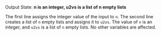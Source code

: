 Output State: **n is an integer, u2vs is a list of n empty lists**

The first line assigns the integer value of the input to `n`. The second line creates a list of `n` empty lists and assigns it to `u2vs`. The value of `n` is an integer, and `u2vs` is a list of `n` empty lists. No other variables are affected.